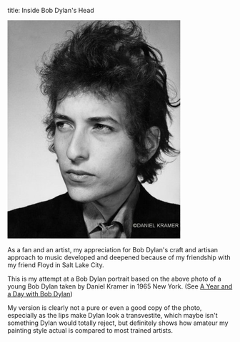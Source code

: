 title: Inside Bob Dylan's Head

<img src="/assets/img/bob-dylan.jpg" id="young-bob-dylan">

As a fan and an artist, my appreciation for Bob Dylan's craft
and artisan approach to music developed and deepened because of 
 my friendship with my friend Floyd in Salt Lake City.  

 This is my attempt at a Bob Dylan portrait 
 based on the above photo of a young Bob Dylan taken by Daniel Kramer in 1965 New York.
 (See <a href="http://lightbox.time.com/2012/03/19/a-year-and-a-day-with-bob-dylan/#1">A Year 
 and a Day with Bob Dylan</a>)
 
My version is clearly not a pure or even a good copy of the photo, 
especially as the lips make Dylan look a transvestite, which maybe isn't
something Dylan would totally reject, but definitely shows how amateur my 
painting style actual is compared to most trained artists. 

